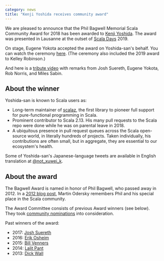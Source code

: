 ```yaml
---
category: news
title: "Kenji Yoshida receives community award"
---
```


We are pleased to announce that the Phil Bagwell Memorial Scala Community Award for 2018 has been awarded to [Kenji Yoshida](https://twitter.com/xuwei_k). The award was presented in Lausanne at the outset of [Scala Days](https://scaladays.org/) 2019.

<!-- the Scala Days link should be replaced with a 2019-specific link, once one is available -->

On stage, Eugene Yokota accepted the award on Yoshida-san's behalf.  You can watch the ceremony [here](https://scaladays.org/schedule/phil-bagwell-award--closing-panel).  (The ceremony also included the 2019 award to Kelley Robinson.)

And here is a [tribute video](https://www.youtube.com/watch?v=mq-43ds0-pY) with remarks from Josh Suereth, Eugene Yokota, Rob Norris, and Miles Sabin.

## About the winner

Yoshida-san is known to Scala users as:

* Long-term maintainer of [scalaz](https://github.com/scalaz/scalaz), the first library to pioneer full support for pure-functional programming in Scala.
* Prominent contributor to Scala 2.13.  His many pull requests to the Scala repo were done while he was on parental leave in 2018.
* A ubiquitous presence in pull request queues across the Scala open-source world, in literally hundreds of projects.  Taken individually, his contributions are often small, but in aggregate, they are essential to our ecosystem's health.

Some of Yoshida-san's Japanese-language tweets are available in English translation at [@not_xuwei_k](https://twitter.com/not_xuwei_k).

## About the award

The Bagwell Award is named in honor of Phil Bagwell, who passed away in 2012. In a [2012 blog post](https://www.lightbend.com/blog/rip-phil-bagwell), Martin Odersky remembers Phil and his special place in the Scala community.

The Award Committee consists of previous Award winners (see below). They took [community nominations](https://www.scala-lang.org/blog/2019/03/01/phil-bagwell-nominations.html) into consideration.

Past winners of the award:

* 2017: [Josh Suereth](https://www.scala-lang.org/news/2017/09/25/bagwell-award-2017.html)
* 2016: [Erik Osheim](https://www.scala-lang.org/news/2016/10/26/bagwell-award-2016.html)
* 2015: [Bill Venners](https://scala-lang.org/news/2015/06/25/bagwell-award-2015.html)
* 2014: [Lalit Pant](https://kojoenv.wordpress.com/2014/09/27/phil-bagwell-award/)
* 2013: [Dick Wall](https://twitter.com/dickwall)
